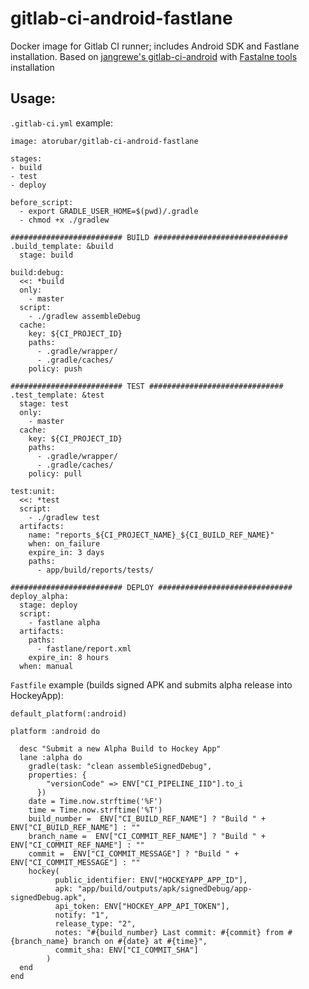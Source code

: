 # gitlab-ci-android-fastlane
Docker image for Gitlab CI runner; includes Android SDK and Fastlane installation.
Based on [jangrewe's gitlab-ci-android](https://hub.docker.com/r/jangrewe/gitlab-ci-android/) with [Fastalne tools](https://fastlane.tools/) installation
## Usage:
`.gitlab-ci.yml` example:
```
image: atorubar/gitlab-ci-android-fastlane

stages:
- build
- test
- deploy

before_script:
  - export GRADLE_USER_HOME=$(pwd)/.gradle
  - chmod +x ./gradlew

######################### BUILD ##############################
.build_template: &build
  stage: build

build:debug:
  <<: *build
  only:
    - master
  script:
    - ./gradlew assembleDebug
  cache:
    key: ${CI_PROJECT_ID}
    paths:
      - .gradle/wrapper/
      - .gradle/caches/
    policy: push

######################### TEST ##############################
.test_template: &test
  stage: test
  only:
    - master
  cache:
    key: ${CI_PROJECT_ID}
    paths:
      - .gradle/wrapper/
      - .gradle/caches/
    policy: pull

test:unit:
  <<: *test
  script:
    - ./gradlew test
  artifacts:
    name: "reports_${CI_PROJECT_NAME}_${CI_BUILD_REF_NAME}"
    when: on_failure
    expire_in: 3 days
    paths:
      - app/build/reports/tests/
      
######################### DEPLOY ##############################
deploy_alpha:
  stage: deploy
  script:
    - fastlane alpha
  artifacts:
    paths:
      - fastlane/report.xml
    expire_in: 8 hours
  when: manual
```

`Fastfile` example (builds signed APK and submits alpha release into HockeyApp):
```
default_platform(:android)

platform :android do

  desc "Submit a new Alpha Build to Hockey App"
  lane :alpha do
    gradle(task: "clean assembleSignedDebug",
    properties: {
        "versionCode" => ENV["CI_PIPELINE_IID"].to_i
      })
    date = Time.now.strftime('%F')
    time = Time.now.strftime('%T')
    build_number =  ENV["CI_BUILD_REF_NAME"] ? "Build " + ENV["CI_BUILD_REF_NAME"] : ""
    branch_name =  ENV["CI_COMMIT_REF_NAME"] ? "Build " + ENV["CI_COMMIT_REF_NAME"] : ""
    commit =  ENV["CI_COMMIT_MESSAGE"] ? "Build " + ENV["CI_COMMIT_MESSAGE"] : ""
    hockey(
          public_identifier: ENV["HOCKEYAPP_APP_ID"],
          apk: "app/build/outputs/apk/signedDebug/app-signedDebug.apk",
          api_token: ENV["HOCKEY_APP_API_TOKEN"],
          notify: "1",
          release_type: "2",
          notes: "#{build_number} Last commit: #{commit} from #{branch_name} branch on #{date} at #{time}",
          commit_sha: ENV["CI_COMMIT_SHA"]
        )
  end
end

```
